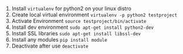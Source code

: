1. Install `virtualenv` for python2 on your linux distro
2. Create local virtual environment `virtualenv -p python2 testproject`
3. Activate Environment `source testproject/bin/activate`
4. Install dev environment `sudo apt-get install python2-dev` 
5. Install SSL libraries `sudo apt-get install libssl-dev`
6. Install any modules `pip install module`
7. Deactivate after use `deactivate`
